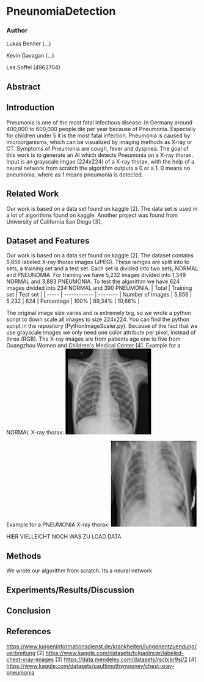 # PneunomiaDetection

### Author
Lukas Benner (...)

Kevin Gavagan (...)

Lea Soffel (4962704)

## Abstract


## Introduction
Pneumonia is one of the most fatal infectious disease. In Germany around 400,000 to 600,000 people die per year because of Pneumonia. Especially for children under 5 it is the most fatal infection. Pneumonia is caused by microorganisms, which can be visualized by imaging methods as X-ray or CT. Symptoms of Pneumonia are cough, fever and dyspnea.
The goal of this work is to generate an AI which detects Pneumonia on a X-ray thorax. Input is an grayscale imgae (224x224) of a X-ray thorax, with the help of a neural network from scratch the algorithm outputs a 0 or a 1. 0 means no pneumonia, where as 1 means pneumonia is detected. 


## Related Work
Our work is based on a data set found on kaggle [2]. The data set is used in a lot of algorithms found on kaggle. Another project was found from University of California San Diego [3].


## Dataset and Features
Our work is based on a data set found on kaggle [2]. The dataset contains 5,856 labeled X-ray thorax images (JPEG). These iamges are split into to sets, a training set and a test set. Each set is divided into two sets, NORMAL and PNEUNOMIA. For training we have 5,232 images divided into 1,349 NORMAL and 3,883 PNEUMONIA. To test the algorithm we have 624 images divided into 234 NORMAL and 390 PNEUMONIA. 
                 | Total | Training set | Test set |
                 | ----- | ------------ | -------- |
Number of Images | 5,856 | 5,232        |  624     |
Percentage       | 100%  | 89,34%       | 10,66%   |

The original image size varies and is extremely big, so we wrote a python script to down scale all images to size 224x224. You can find the python script in the repository (PythonImageScaler.py). 
Because of the fact that we use grayscale images we only need one color attribute per pixel, instead of three (RGB).
The X-ray images are from patients age one to five from Guangzhou Women and Children's Medical Center [4].
Example for a NORMAL X-ray thorax:
![NORMAL](/scaled_chest_xray/test/NORMAL/NORMAL-1049278-0001.jpeg)

Example for a PNEUMONIA X-ray thorax:
![PNEUMONIA](/scaled_chest_xray/test/PNEUMONIA/BACTERIA-1135262-0004.jpeg)


HIER VIELLEICHT NOCH WAS ZU LOAD DATA

## Methods
We wrote our algorithm from scratch. Its a neural network 


## Experiments/Results/Discussion



## Conclusion


## References
https://www.lungeninformationsdienst.de/krankheiten/lungenentzuendung/verbreitung
[2] https://www.kaggle.com/datasets/tolgadincer/labeled-chest-xray-images
[3] https://data.mendeley.com/datasets/rscbjbr9sj/2
[4] https://www.kaggle.com/datasets/paultimothymooney/chest-xray-pneumonia
